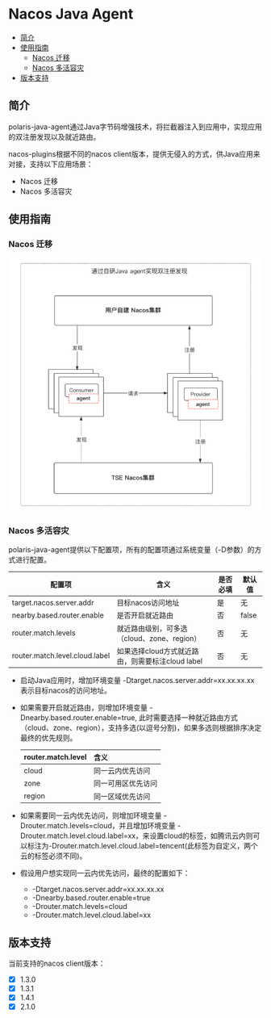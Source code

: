 # Nacos Java Agent

- [简介](#简介)
- [使用指南](#使用指南)
  - [Nacos 迁移](#nacos-迁移)
  - [Nacos 多活容灾](#nacos-多活容灾)
- [版本支持](#版本支持) 

## 简介

polaris-java-agent通过Java字节码增强技术，将拦截器注入到应用中，实现应用的双注册发现以及就近路由。

nacos-plugins根据不同的nacos client版本，提供无侵入的方式，供Java应用来对接，支持以下应用场景：

- Nacos 迁移
- Nacos 多活容灾

## 使用指南

### Nacos 迁移

![](pic/nacos-double-registry.png)

### Nacos 多活容灾


polaris-java-agent提供以下配置项，所有的配置项通过系统变量（-D参数）的方式进行配置。

| 配置项                            | 含义                     | 是否必填 | 默认值  |
| --------------------------------- | ------------------------ | -------- | ------- |
| target.nacos.server.addr          | 目标nacos访问地址           | 是       | 无 |
| nearby.based.router.enable        | 是否开启就近路由         | 否       | false      |
| router.match.levels               | 就近路由级别，可多选（cloud、zone、region） | 否       | 无      |
| router.match.level.cloud.label    | 如果选择cloud方式就近路由，则需要标注cloud label  | 否       | 无       |

- 启动Java应用时，增加环境变量 -Dtarget.nacos.server.addr=xx.xx.xx.xx 表示目标nacos的访问地址。
- 如果需要开启就近路由，则增加环境变量 -Dnearby.based.router.enable=true, 此时需要选择一种就近路由方式（cloud、zone、region），支持多选(以逗号分割)，如果多选则根据排序决定最终的优先规则。

    | router.match.level   | 含义                     |
    | -------------------- | ------------------------ | 
    | cloud                | 同一云内优先访问          | 
    | zone                 | 同一可用区优先访问         | 
    | region               | 同一区域优先访问 |
- 如果需要同一云内优先访问，则增加环境变量 -Drouter.match.levels=cloud，并且增加环境变量 -Drouter.match.level.cloud.label=xx，来设置cloud的标签，如腾讯云内则可以标注为-Drouter.match.level.cloud.label=tencent(此标签为自定义，两个云的标签必须不同)。
- 假设用户想实现同一云内优先访问，最终的配置如下：
    - -Dtarget.nacos.server.addr=xx.xx.xx.xx
    - -Dnearby.based.router.enable=true
    - -Drouter.match.levels=cloud
    - -Drouter.match.level.cloud.label=xx

## 版本支持

当前支持的nacos client版本：

- [x] 1.3.0
- [x] 1.3.1
- [x] 1.4.1
- [x] 2.1.0
